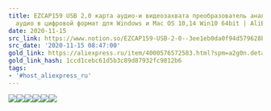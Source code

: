 ```yaml
---
title: EZCAP159 USB 2,0 карта аудио-и видеозахвата преобразователь аналоговый видео
  аудио в цифровой формат для Windows и Mac OS 10,14 Win10 64bit | AliExpress
date: 2020-11-15
src_link: https://www.notion.so/EZCAP159-USB-2-0--3ee1eb0da0f94d579628b088aa779d4b
src_date: '2020-11-15 08:47:00'
gold_link: https://aliexpress.ru/item/4000576572583.html?spm=a2g0n.detail.0.0.10646f52ZOWyXk&gps-id=storeRecommendH5&scm=1007.18500.187585.0&scm_id=1007.18500.187585.0&scm-url=1007.18500.187585.0&pvid=30904557-9fc4-47b2-bbd6-6ed7ed16f371&_t=gps-id%3AstoreRecommendH5%2Cscm-url%3A1007.18500.187585.0%2Cpvid%3A30904557-9fc4-47b2-bbd6-6ed7ed16f371%2Ctpp_buckets%3A668%230%23131923%2340_668%23808%233772%23914_668%23888%233325%2318_668%234328%2319931%23489_668%232846%238115%23809_668%232717%237562%23492__668%233374%2315176%23193&browser_id=8846963e989e414abc3e4c59e56912f6&aff_platform=msite&m_page_id=001175cb14bab9ae972397f41551b210ec63004a09&_imgsrc_=ae01.alicdn.com%2Fkf%2FHb550539554e445f6a728769366c3b7edw.jpg_640x640Q90.jpg
gold_link_hash: 1ccd1cebc61d5b3c89d87932fc9812b6
tags:
- '#host_aliexpress_ru'
---
```


![](https://ae04.alicdn.com/kf/Hb550539554e445f6a728769366c3b7edw.jpg)![](https://ae04.alicdn.com/kf/H1278737333d5428b9e046d0d2bc1b1411.jpg)![](https://ae04.alicdn.com/kf/H7e60c4cea1194a37857c5f356461a0d1n.jpg)![](https://ae04.alicdn.com/kf/H591e108bd99c440ba7df12b3b9a76a3d1.jpg)![](https://ae04.alicdn.com/kf/He1212720c1a2441799bd43dc90849015F.jpg)![](https://ae04.alicdn.com/kf/Hf4ad7aa95c2143b6a02746e157050c13b.jpg)